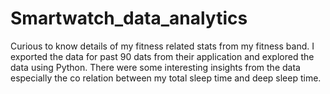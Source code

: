 # Smartwatch_data_analytics

Curious to know details of my fitness related stats from my fitness band. I exported the data for past 90 dats from their application and explored the data using Python. 
There were some interesting insights from the data especially the co relation between my total sleep time and deep sleep time.
